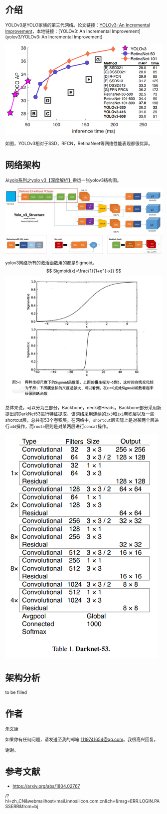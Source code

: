 # 介绍
YOLOv3是YOLO家族的第三代网络。论文链接：[YOLOv3: An Incremental Improvement](https://arxiv.org/abs/1804.02767)，本地链接：[YOLOv3: An Incremental Improvement](yolov3/YOLOv3: An Incremental Improvement)

![performance](yolov3/performance.png)

如图，YOLOv3相对于SSD，RFCN，RetinaNeet等网络性能表现都很优异。



# 网络架构

从[yolo系列之yolo v3【深度解析】](https://blog.csdn.net/leviopku/article/details/82660381)搬运一张yolov3结构图。

![yolov3-stru](yolov3/yolov3-stru.png)



yolov3网络所有的激活函数用的都是Sigmoid。
$$
Sigmoid(x)=\frac{1}{1+e^{-x}}
$$
![sigmoid](yolov3/sigmoid.png)

总体来说，可以分为三部分，Backbone，neck和Heads。Backbone部分采用新提出的DarkNet53进行特征提取，该网络采用连续的`3x3`和`1x1`卷积层以及一些shortcut层，总共有53个卷积层。在网络中，`shortcut`层实际上是对某两个层进行`add`操作，而`route`层则是对某两层进行`concat`操作。

![darknet53](yolov3/darknet53.png)

# 架构分析

to be filled



# 作者

朱文康

如果你有任何问题，请发送至我的邮箱 [1119741654@qq.com](1119741654@qq.com)。我很高兴回复。

谢谢。



# 参考文献

- https://arxiv.org/abs/1804.02767

/?hl=zh_CN&webmailhost=mail.innosilicon.com.cn&ch=&msg=ERR.LOGIN.PASSERR&from=bj